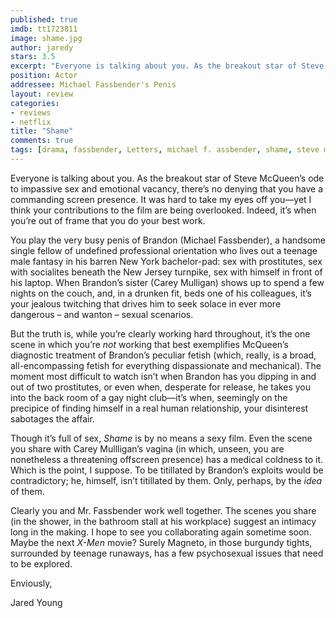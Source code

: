 ```yaml
---
published: true
imdb: tt1723811
image: shame.jpg
author: jaredy
stars: 3.5
excerpt: "Everyone is talking about you. As the breakout star of Steve McQueen&rsquo;s ode to impassive sex and emotional vacancy, there&rsquo;s no denying that you have a commanding screen presence. It was hard to take my eyes off you&mdash;yet I think your contributions to the film are being overlooked. Indeed, it&rsquo;s when you&rsquo;re out of frame that you do your best work."
position: Actor
addressee: Michael Fassbender's Penis
layout: review
categories:
- reviews
- netflix
title: "Shame"
comments: true
tags: [drama, fassbender, Letters, michael f. assbender, shame, steve mcqueen, Zip.ca]
---
```

<p>Everyone is talking about you. As the breakout star of Steve McQueen&rsquo;s ode to impassive sex and emotional vacancy, there&rsquo;s no denying that you have a commanding screen presence. It was hard to take my eyes off you&mdash;yet I think your contributions to the film are being overlooked. Indeed, it&rsquo;s when you&rsquo;re out of frame that you do your best work.</p>
<p>You play the very busy penis of Brandon (Michael Fassbender), a handsome single fellow of undefined professional orientation who lives out a teenage male fantasy in his barren New York bachelor-pad: sex with prostitutes, sex with socialites beneath the New Jersey turnpike, sex with himself in front of his laptop. When Brandon&rsquo;s sister (Carey Mulligan) shows up to spend a few nights on the couch, and, in a drunken fit, beds one of his colleagues, it&rsquo;s your jealous twitching that drives him to seek solace in ever more dangerous &ndash; and wanton &ndash; sexual scenarios. &nbsp;</p>
<p>But the truth is, while you&rsquo;re clearly working hard throughout, it&rsquo;s the one scene in which you&rsquo;re <em>not</em> working that best exemplifies McQueen&rsquo;s diagnostic treatment of Brandon&rsquo;s peculiar fetish (which, really, is a broad, all-encompassing fetish for everything dispassionate and mechanical). The moment most difficult to watch isn&rsquo;t when Brandon has you dipping in and out of two prostitutes, or even when, desperate for release, he takes you into the back room of a gay night club&mdash;it&rsquo;s when, seemingly on the precipice of finding himself in a real human relationship, your disinterest sabotages the affair. &nbsp;</p>
<p>Though it&rsquo;s full of sex, <em>Shame</em> is by no means a sexy film. Even the scene you share with Carey Mullligan&rsquo;s vagina (in which, unseen, you are nonetheless a threatening offscreen presence) has a medical coldness to it. Which is the point, I suppose. To be titillated by Brandon&rsquo;s exploits would be contradictory; he, himself, isn&rsquo;t titillated by them. Only, perhaps, by the <em>idea</em> of them.</p>
<p>Clearly you and Mr. Fassbender work well together. The scenes you share (in the shower, in the bathroom stall at his workplace) suggest an intimacy long in the making. I hope to see you collaborating again sometime soon. Maybe the next <em>X-Men</em> movie? Surely Magneto, in those burgundy tights, surrounded by teenage runaways, has a few psychosexual issues that need to be explored.&nbsp;&nbsp;&nbsp;&nbsp;&nbsp;</p>
<p>Enviously,</p>
<p>Jared Young</p>
